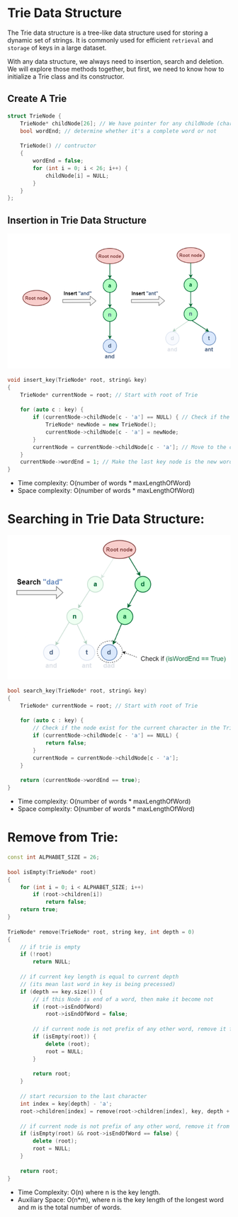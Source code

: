 # Trie Data Structure

The Trie data structure is a tree-like data structure used for storing a dynamic set of strings. It is commonly used for efficient `retrieval` and `storage` of keys in a large dataset.

With any data structure, we always need to insertion, search and deletion. We will explore those methods together, but first, we need to know how to initialize a Trie class and its constructor.

## Create A Trie
```C++
struct TrieNode {
    TrieNode* childNode[26]; // We have pointer for any childNode (characters in English alphabet)
    bool wordEnd; // determine whether it's a complete word or not

    TrieNode() // contructor
    {
        wordEnd = false;
        for (int i = 0; i < 26; i++) {
            childNode[i] = NULL;
        }
    }
};
```

## Insertion in Trie Data Structure

![Insertion in Trie](../../util/images/trie_insert.png)  

```C++
void insert_key(TrieNode* root, string& key)
{
    TrieNode* currentNode = root; // Start with root of Trie

    for (auto c : key) {
        if (currentNode->childNode[c - 'a'] == NULL) { // Check if the node exist for the current character in Trie 
            TrieNode* newNode = new TrieNode();
            currentNode->childNode[c - 'a'] = newNode;
        }
        currentNode = currentNode->childNode[c - 'a']; // Move to the current key node to add the next key.
    }
    currentNode->wordEnd = 1; // Make the last key node is the new word
}
```

- Time complexity: O(number of words * maxLengthOfWord)
- Space complexity: O(number of words * maxLengthOfWord)

# Searching in Trie Data Structure:
![Search in Trie](../../util/images/trie_search.png)  

```C++
bool search_key(TrieNode* root, string& key)
{
    TrieNode* currentNode = root; // Start with root of Trie

    for (auto c : key) {
        // Check if the node exist for the current character in the Trie.
        if (currentNode->childNode[c - 'a'] == NULL) { 
            return false;
        }
        currentNode = currentNode->childNode[c - 'a'];
    }

    return (currentNode->wordEnd == true);
}
```

- Time complexity: O(number of words * maxLengthOfWord)
- Space complexity: O(number of words * maxLengthOfWord)

# Remove from Trie:

```C++
const int ALPHABET_SIZE = 26;

bool isEmpty(TrieNode* root)
{
    for (int i = 0; i < ALPHABET_SIZE; i++)
        if (root->children[i])
            return false;
    return true;
}

TrieNode* remove(TrieNode* root, string key, int depth = 0)
{
    // if trie is empty
    if (!root)
        return NULL;

    // if current key length is equal to current depth 
    // (its mean last word in key is being precessed)
    if (depth == key.size()) {
        // if this Node is end of a word, then make it become not
        if (root->isEndOfWord)
            root->isEndOfWord = false;

        // if current node is not prefix of any other word, remove it from memory
        if (isEmpty(root)) {
            delete (root);
            root = NULL;
        }
 
        return root;
    }

    // start recursion to the last character
    int index = key[depth] - 'a';
    root->children[index] = remove(root->children[index], key, depth + 1);
 
    // if current node is not prefix of any other word, remove it from memory
    if (isEmpty(root) && root->isEndOfWord == false) {
        delete (root);
        root = NULL;
    }
 
    return root;
}
```
- Time Complexity: O(n) where n is the key length.
- Auxiliary Space: O(n*m), where n is the key length of the longest word and m is the total number of words.
